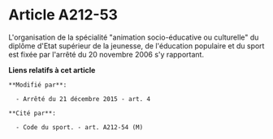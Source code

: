 # Article A212-53

L'organisation de la spécialité "animation socio-éducative ou culturelle" du diplôme d'Etat supérieur de la jeunesse, de
l'éducation populaire et du sport est fixée par l'arrêté du 20 novembre 2006 s'y rapportant.

**Liens relatifs à cet article**

	**Modifié par**:

	  - Arrêté du 21 décembre 2015 - art. 4

	**Cité par**:

	  - Code du sport. - art. A212-54 (M)
